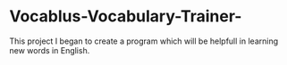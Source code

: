 # Vocablus-Vocabulary-Trainer-
This project I began to create a program which will be helpfull in learning new words in English. 
